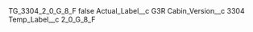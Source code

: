 <?xml version="1.0" encoding="UTF-8"?>
<CustomMetadata xmlns="http://soap.sforce.com/2006/04/metadata" xmlns:xsi="http://www.w3.org/2001/XMLSchema-instance" xmlns:xsd="http://www.w3.org/2001/XMLSchema">
    <label>TG_3304_2_0_G_8_F</label>
    <protected>false</protected>
    <values>
        <field>Actual_Label__c</field>
        <value xsi:type="xsd:string">G3R</value>
    </values>
    <values>
        <field>Cabin_Version__c</field>
        <value xsi:type="xsd:string">3304</value>
    </values>
    <values>
        <field>Temp_Label__c</field>
        <value xsi:type="xsd:string">2_0_G_8_F</value>
    </values>
</CustomMetadata>
